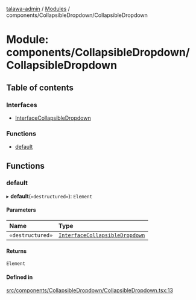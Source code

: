 [talawa-admin](../README.md) / [Modules](../modules.md) / components/CollapsibleDropdown/CollapsibleDropdown

# Module: components/CollapsibleDropdown/CollapsibleDropdown

## Table of contents

### Interfaces

- [InterfaceCollapsibleDropdown](../interfaces/components_CollapsibleDropdown_CollapsibleDropdown.InterfaceCollapsibleDropdown.md)

### Functions

- [default](components_CollapsibleDropdown_CollapsibleDropdown.md#default)

## Functions

### default

▸ **default**(`«destructured»`): `Element`

#### Parameters

| Name | Type |
| :------ | :------ |
| `«destructured»` | [`InterfaceCollapsibleDropdown`](../interfaces/components_CollapsibleDropdown_CollapsibleDropdown.InterfaceCollapsibleDropdown.md) |

#### Returns

`Element`

#### Defined in

[src/components/CollapsibleDropdown/CollapsibleDropdown.tsx:13](https://github.com/Hasnain01-hub/talawa-admin/blob/e186ed2/src/components/CollapsibleDropdown/CollapsibleDropdown.tsx#L13)
